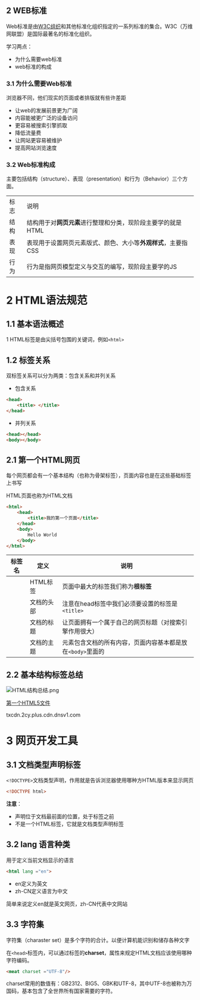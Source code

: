 ## 2 WEB标准

Web标准是由[W3C组织](https://www.w3.org/)和其他标准化组织指定的一系列标准的集合。W3C（万维网联盟）是国际最著名的标准化组织。

学习两点：

-   为什么需要web标准
-   web标准的构成

###  3.1 为什么需要Web标准

浏览器不同，他们现实的页面或者排版就有些许差距

-   让web的发展前景更为广阔
-   内容能被更广泛的设备访问
-   更容易被搜索引擎抓取
-   降低流量费
-   让网站更容易被维护
-   提高网站浏览速度

###  3.2 Web标准构成

主要包括结构（structure）、表现（presentation）和行为（Behavior）三个方面。

|      |                                                              |
| ---- | ------------------------------------------------------------ |
| 标志 | 说明                                                         |
| 结构 | 结构用于对**网页元素**进行整理和分类，现阶段主要学的就是HTML |
| 表现 | 表现用于设置网页元素版式、颜色、大小等**外观样式**，主要指CSS |
| 行为 | 行为是指网页模型定义与交互的编写，现阶段主要学的JS           |

# 2 HTML语法规范

## 1.1 基本语法概述

1 HTML标签是由尖括号包围的关键词，例如`<html>`

## 1.2 标签关系

双标签关系可以分为两类：包含关系和并列关系

-   包含关系

````html
<head>
    <title> </title>
</head>
````

-   并列关系

```html
<head></head>
<body></body>

```



## 2.1 第一个HTML网页

每个网页都会有一个基本结构（也称为骨架标签），页面内容也是在这些基础标签上书写

HTML页面也称为HTML文档

```html
<html>
    <head>
        <title>我的第一个页面</title>
    </head>
    <body>
        Hello World
    </body>
</html>
```

| 标签名          | 定义       | 说明                                                       |
| --------------- | ---------- | ---------------------------------------------------------- |
| <html></html>   | HTML标签   | 页面中最大的标签我们称为**根标签**                         |
| <head></head>   | 文档的头部 | 注意在head标签中我们必须要设置的标签是`<title>`            |
| <title></title> | 文档的标题 | 让页面拥有一个属于自己的网页标题（对搜索引擎作用很大）     |
| <body></body>   | 文档的主题 | 元素包含文档的所有内容，页面内容基本都是放在`<body>`里面的 |

## 2.2 基本结构标签总结

![HTML结构总结.png](https://p.photo.2cy.plus/2020/10/17/12dd301e7bddc.png)

[第一个HTML5文件](../hub/第一个HTML5页面.html)

txcdn.2cy.plus.cdn.dnsv1.com

# 3 网页开发工具

## 3.1 文档类型声明标签

`<!DOCTYPE>`文档类型声明，作用就是告诉浏览器使用哪种方HTML版本来显示网页

```html
<!DOCTYPE html>
```

**注意**：

-   <!DOCCTYPE>声明位于文档最前面的位置，处于<html>标签之前
-   <!DOCCTYPE>不是一个HTML标签，它就是文档类型声明标签

## 3.2 lang 语言种类

用于定义当前文档显示的语言

```html
<html lang ="en">  
```

-   en定义为英文
-   zh-CN定义语言为中文

简单来说定义en就是英文网页，zh-CN代表中文网站

## 3.3 字符集

字符集（charaster set）是多个字符的合计。以便计算机能识别和储存各种文字

在`<head>`标签内，可以通过<mate>标签的**charset**，属性来规定HTML文档应该使用哪种字符编码。

```html
<meat charset ="UTF-8"/>
```

charset常用的数值有：GB2312、BIG5、GBK和UTF-8，其中UTF-8也被称为万国码，基本包含了全世界所有国家需要的字符。

